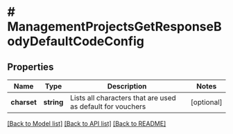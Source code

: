 # # ManagementProjectsGetResponseBodyDefaultCodeConfig

## Properties

Name | Type | Description | Notes
------------ | ------------- | ------------- | -------------
**charset** | **string** | Lists all characters that are used as default for vouchers | [optional]

[[Back to Model list]](../../README.md#models) [[Back to API list]](../../README.md#endpoints) [[Back to README]](../../README.md)
